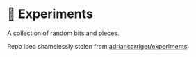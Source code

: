 # 🧪 Experiments

A collection of random bits and pieces.

Repo idea shamelessly stolen from [adriancarriger/experiments](https://github.com/adriancarriger/experiments).
